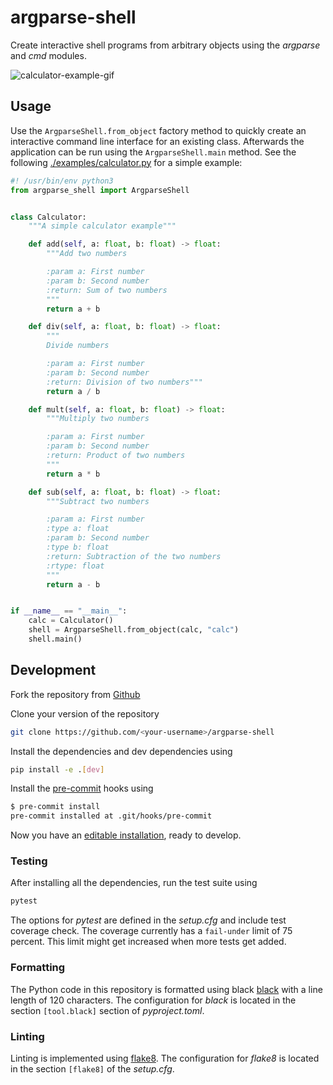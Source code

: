 # argparse-shell

Create interactive shell programs from arbitrary objects using the _argparse_ and _cmd_ modules.

![calculator-example-gif](./examples/calculator-example.gif)

## Usage

Use the `ArgparseShell.from_object` factory method to quickly create an interactive command line interface
for an existing class. Afterwards the application can be run using the `ArgparseShell.main` method.
See the following [./examples/calculator.py](./examples/calculator.py) for a simple example:

``` python
#! /usr/bin/env python3
from argparse_shell import ArgparseShell


class Calculator:
    """A simple calculator example"""

    def add(self, a: float, b: float) -> float:
        """Add two numbers

        :param a: First number
        :param b: Second number
        :return: Sum of two numbers
        """
        return a + b

    def div(self, a: float, b: float) -> float:
        """
        Divide numbers

        :param a: First number
        :param b: Second number
        :return: Division of two numbers"""
        return a / b

    def mult(self, a: float, b: float) -> float:
        """Multiply two numbers

        :param a: First number
        :param b: Second number
        :return: Product of two numbers
        """
        return a * b

    def sub(self, a: float, b: float) -> float:
        """Subtract two numbers

        :param a: First number
        :type a: float
        :param b: Second number
        :type b: float
        :return: Subtraction of the two numbers
        :rtype: float
        """
        return a - b


if __name__ == "__main__":
    calc = Calculator()
    shell = ArgparseShell.from_object(calc, "calc")
    shell.main()

```

## Development

Fork the repository from [Github](https://github.com/jonasehrlich/argparse-shell)

Clone your version of the repository

``` bash
git clone https://github.com/<your-username>/argparse-shell
```

Install the dependencies and dev dependencies using

``` bash
pip install -e .[dev]
```

Install the [pre-commit](https://pre-commit.com/) hooks using

``` bash
$ pre-commit install
pre-commit installed at .git/hooks/pre-commit
```

Now you have an [editable installation](https://pip.pypa.io/en/stable/cli/pip_install/#editable-installs),
ready to develop.

### Testing

After installing all the dependencies, run the test suite using

``` bash
pytest
```

The options for _pytest_ are defined in the _setup.cfg_ and include test coverage check.
The coverage currently has a `fail-under` limit of 75 percent. This limit might get increased when more tests get added.

### Formatting

The Python code in this repository is formatted using black [black](https://github.com/psf/black) with a line length
of 120 characters. The configuration for _black_ is located in the section `[tool.black]` section of _pyproject.toml_.

### Linting

Linting is implemented using [flake8](https://github.com/PyCQA/flake8). The configuration for _flake8_ is located in
the section `[flake8]` of the _setup.cfg_.
